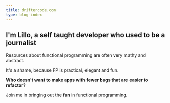 ```yaml
---
title: driftercode.com
type: blog-index
---
```


## I'm Lillo, a self taught developer who used to be a journalist

Resources about functional programming are often very mathy and abstract.

It's a shame, because FP is practical, elegant and fun.

**Who doesn't want to make apps with fewer bugs that are easier to refactor?**

Join me in bringing out the **fun** in functional programming.
